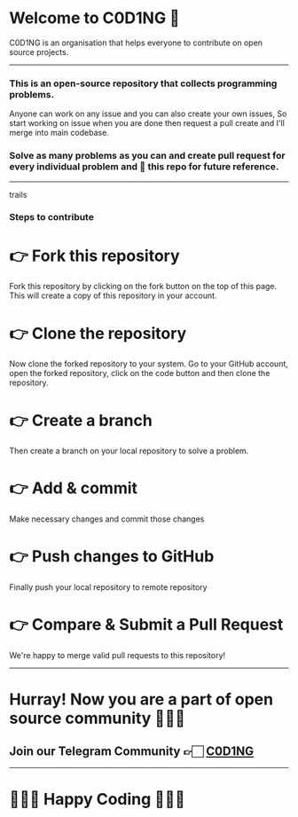 # Welcome to C0D1NG 🥳
C0D1NG is an organisation that helps everyone to contribute on open source projects.

***

### This is an open-source repository that collects programming problems.
Anyone can work on any issue and you can also create your own issues,
So start working on issue when you are done then request a pull create and I'll merge into main codebase.

### Solve as many problems as you can and create pull request for every individual problem and 🌟 this repo for future reference.

***
trails

### Steps to contribute
# 👉 Fork this repository
Fork this repository by clicking on the fork button on the top of this page. This will create a copy of this repository in your account.

# 👉 Clone the repository
Now clone the forked repository to your system. Go to your GitHub account, open the forked repository, click on the code button and then clone the repository.

# 👉 Create a branch
Then create a branch on your local repository to solve a problem.

# 👉 Add & commit
Make necessary changes and commit those changes

# 👉 Push changes to GitHub
Finally push your local repository to remote repository

# 👉 Compare & Submit a Pull Request
We're happy to merge valid pull requests to this repository!

***

# Hurray! Now you are a part of open source community 🚀🚀🚀
## Join our Telegram Community 👉🏻 [C0D1NG](https://t.me/C0D1NG)

***

# 👨🏻‍💻 **Happy Coding** 👩🏻‍💻
